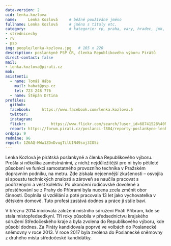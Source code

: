 ```yaml
---
data-version: 2
uid: lenka.kozlova
name:     Lenka Kozlová  	# běžně používáné jméno
fullname: Lenka Kozlová  	# jméno s tituly etc.
category:                 	# kategorie: rp, praha, vary, hradec, jmk, senat
- strednicechy
- rv
- psp
img: people/lenka-kozlova.jpg   # 165 x 220
description: poslankyně PSP ČR, členka Republikového výboru Pirátů             	# kratký popis, max 160 znaků
direct-contact: false
mail:
- lenka.kozlova@pirati.cz
mob: 
asistenti:
  - name: Tomáš Hába
    mail: habat@psp.cz
    tel: 723 248 776
  - name: Štěpán Drtina
profiles:
  github:       
  facebook:     https://www.facebook.com/lenka.kozlova.5
  twitter: 	
  instagram:    
  flickr:		    https://www.flickr.com/search/?user_id=68741528%40N03&sort=date-taken-desc&view_all=1&text=lenka%20kozlov%C3%A1
  report: https://forum.pirati.cz/poslanci-f884/reporty-poslankyne-lenky-kozlove-t39038.html
ordpsp: 9
redmine: 96
report: 1Z6AQ-MWw1ZDvDvugTilUIN49soj3IO5z
---
```


Lenka Kozlová je pirátská poslankyně a členka Republikového výboru. Prošla si několika zaměstnáními, z nichž nejdůležitější pro ni bylo pětileté působení ve funkci samostatného provozního technika v Pražském dopravním podniku, na metru. Zde získala nejcennější zkušenosti – osvojila si spoustu technických znalostí a zároveň se naučila pracovat s podřízenými a vést kolektiv. Po ukončení rodičovské dovolené a přestěhování se z Prahy do Příbrami byla nucena zcela změnit obor činnosti. Doplnila si vzdělání a poté pracovala 13 let jako vychovatelka v dětském domově. Tuto profesi zastává dodnes a práce ji stále baví.

V březnu 2014 iniciovala založení místního sdružení Piráti Příbram, kde se stala místopředsedkyní. Tři roky působila v předsednictvu krajského sdružení Středočeského kraje a byla zvolena do Republikového výboru, kde působí dodnes. Za Piráty kandidovala poprvé ve volbách do Poslanecké sněmovny v roce 2013. V roce 2017 byla zvolena do Poslanecké sněmovny z druhého místa středočeské kandidátky. 
